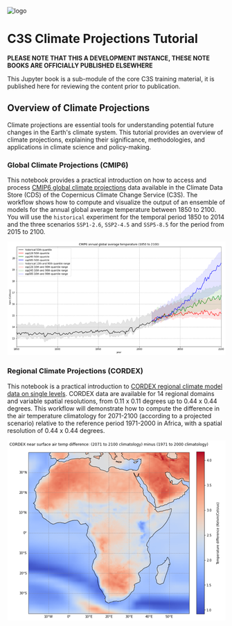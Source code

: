 ![logo](https://climate.copernicus.eu/sites/default/files/2025-03/logoline_c3s.png)

# C3S Climate Projections Tutorial

**PLEASE NOTE THAT THIS A DEVELOPMENT INSTANCE, THESE NOTE BOOKS ARE OFFICIALLY PUBLISHED ELSEWHERE**

This Jupyter book is a sub-module of the core C3S training material, it is published here for reviewing the
content prior to publication.

## Overview of Climate Projections

Climate projections are essential tools for understanding potential future changes in the Earth's climate system. This tutorial provides an overview of climate projections, explaining their significance, methodologies, and applications in climate science and policy-making.

### Global Climate Projections (CMIP6)

This notebook provides a practical introduction on how to access and process [CMIP6 global climate projections](https://cds.climate.copernicus.eu/cdsapp#!/dataset/projections-cmip6?tab=overview) data available in the Climate Data Store (CDS) of the Copernicus Climate Change Service (C3S). The workflow shows how to compute and visualize the output of an ensemble of models for the annual global average temperature between 1850 to 2100. You will use the `historical` experiment for the temporal period 1850 to 2014 and the three scenarios `SSP1-2.6`, `SSP2-4.5` and `SSP5-8.5` for the period from 2015 to 2100.

![logo](./img/projection_CMIP6.png)


### Regional Climate Projections (CORDEX)

This notebook is a practical introduction to [CORDEX regional climate model data on single levels](https://cds.climate.copernicus.eu/cdsapp#!/dataset/projections-cordex-domains-single-levels?tab=overview). CORDEX data are available for 14 regional domains and variable spatial resolutions, from 0.11 x 0.11 degrees up to 0.44 x 0.44 degrees. This workflow will demonstrate how to compute the difference in the air temperature climatology for 2071-2100 (according to a projected scenario) relative to the reference period 1971-2000 in Africa, with a spatial resolution of 0.44 x 0.44 degrees.

![logo](./img/projection_cordex.png)
